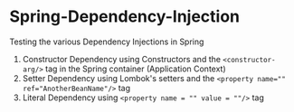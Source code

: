 # Spring-Dependency-Injection
Testing the various Dependency Injections in Spring
1. Constructor Dependency using Constructors and the `<constructor-arg/>` tag in the Spring container (Application Context)
2. Setter Dependency using Lombok's setters and the `<property name="" ref="AnotherBeanName"/>` tag
3. Literal Dependency using `<property name = "" value = ""/>` tag

